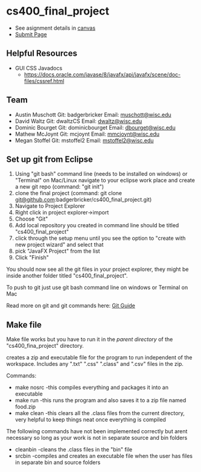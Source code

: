 # cs400_final_project
* See asignment details in [canvas](https://canvas.wisc.edu/courses/121155/pages/program-design-problem-statement-food-query-and-meal-analysis)
* [Submit Page](https://canvas.wisc.edu/courses/121155/assignments/367238)

## Helpful Resources
* GUI CSS Javadocs
  * https://docs.oracle.com/javase/8/javafx/api/javafx/scene/doc-files/cssref.html
  
## Team
* Austin Muschott Git: badgerbricker Email: muschott@wisc.edu
* David Waltz Git: dwaltzCS Email: dwaltz@wisc.edu
* Dominic Bourget Git: dominicbourget Email: dbourget@wisc.edu 
* Mathew McJoynt Git: mcjoynt Email: mmcjoynt@wisc.edu
* Megan Stoffel Git: mstoffel2 Email: mstoffel2@wisc.edu

## Set up git from Eclipse
1. Using "git bash" command line (needs to be installed on windows) or "Terminal" on Mac/Linux navigate to your eclipse work place and create a new git repo (command: "git init")
1. clone the final project (command: git clone git@github.com:badgerbricker/cs400_final_project.git)
1. Navigate to Project Explorer
1. Right click in project explorer->import
1. Choose "Git"
1. Add local repository you created in command line should be titled "cs400_final_project"
1. click through the setup menu until you see the option to "create with new project wizard" and select that
1. pick "JavaFX Project" from the list
1. Click "Finish"

You should now see all the git files in your project explorer, they might be inside another folder titled "cs400_final_project".

To push to git just use git bash command line on windows or Terminal on Mac

Read more on git and git commands here: [Git Guide](http://git.huit.harvard.edu/guide/)

## Make file
Make file works but you have to run it in the *parent directory* of the "cs400_fina_project" directory.

creates a zip and executable file for the program to run independent of the workspace. Includes any ".txt" ".css" ".class" and ".csv" files in the zip.

Commands:
* make nosrc -this compiles everything and packages it into an executable
* make run -this runs the program and also saves it to a zip file named food.zip
* make clean -this clears all the .class files from the current directory, very helpful to keep things neat once everything is compiled

The following commands have not been implemented correctly but arent necessary so long as your work is not in separate source and bin folders
* cleanbin -cleans the .class files in the "bin" file
* srcbin -compiles and creates an executable file when the user has files in separate bin and source folders

